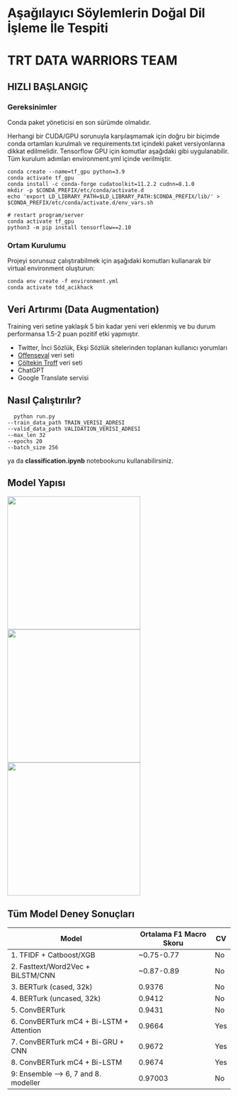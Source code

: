# Aşağılayıcı Söylemlerin Doğal Dil İşleme İle Tespiti
# TRT DATA WARRIORS TEAM
## <b>HIZLI BAŞLANGIÇ</b>

### <b>Gereksinimler</b>
Conda paket yöneticisi en son sürümde olmalıdır.

Herhangi bir CUDA/GPU sorunuyla karşılaşmamak için doğru bir biçimde conda ortamları kurulmalı ve requirements.txt içindeki paket versiyonlarına dikkat edilmelidir. Tensorflow GPU için komutlar aşağıdaki gibi uygulanabilir. Tüm kurulum adımları environment.yml içinde verilmiştir. 

```shell
conda create --name=tf_gpu python=3.9
conda activate tf_gpu
conda install -c conda-forge cudatoolkit=11.2.2 cudnn=8.1.0
mkdir -p $CONDA_PREFIX/etc/conda/activate.d
echo 'export LD_LIBRARY_PATH=$LD_LIBRARY_PATH:$CONDA_PREFIX/lib/' > $CONDA_PREFIX/etc/conda/activate.d/env_vars.sh

# restart program/server
conda activate tf_gpu
python3 -m pip install tensorflow==2.10
```

### <b>Ortam Kurulumu</b>
Projeyi sorunsuz çalıştırabilmek için aşağıdaki komutları kullanarak bir virtual environment oluşturun:

```shell
conda env create -f environment.yml
conda activate tdd_acikhack
```
## Veri Artırımı (Data Augmentation)
Training veri setine yaklaşık 5 bin kadar yeni veri eklenmiş ve bu durum performansa 1.5-2 puan pozitif etki yapmıştır.
- Twitter, İnci Sözlük, Ekşi Sözlük sitelerinden toplanan kullanıcı yorumları
- <a href='https://coltekin.github.io/offensive-turkish/'>Offenseval</a> veri seti
- <a href='https://coltekin.github.io/offensive-turkish/'>Çöltekin Troff</a> veri seti 
- ChatGPT
- Google Translate servisi

## <b>Nasıl Çalıştırılır?</b>
```shell
  python run.py
--train_data_path TRAIN_VERISI_ADRESI
--valid_data_path VALIDATION_VERISI_ADRESI   
--max_len 32   
--epochs 20   
--batch_size 256
```
ya da <b>classification.ipynb</b> notebookunu kullanabilirsiniz.

## Model Yapısı
<img src='/home/ml/dide/workspace/Mustafa/TEKNOFEST/Notebooks/outputs/first_model.png' width="300" height="300">
<img src='/home/ml/dide/workspace/Mustafa/TEKNOFEST/Notebooks/outputs/second_model.png' width="300" height="300">
<img src='/home/ml/dide/workspace/Mustafa/TEKNOFEST/Notebooks/outputs/third_model.png' width="300" height="300">

## <b>Tüm Model Deney Sonuçları</b>

| Model | Ortalama F1 Macro Skoru | CV |
| --- | --- | --- |
| 1. TFIDF + Catboost/XGB | ~0.75-0.77 | No
| 2. Fasttext/Word2Vec + BiLSTM/CNN | ~0.87-0.89 | No
| 3. BERTurk (cased, 32k) | 0.9376 | No
| 4. BERTurk (uncased, 32k) | 0.9412 | No 
| 5. ConvBERTurk | 0.9431 | No |
| 6. ConvBERTurk mC4 + Bi-LSTM + Attention| 0.9664 | Yes |
| 7. ConvBERTurk mC4 + Bi-GRU + CNN | 0.9672 | Yes |
| 8. ConvBERTurk mC4 + Bi-LSTM | 0.9674 | Yes |
| 9: Ensemble --> 6, 7 and 8. modeller | 0.97003 | No |


